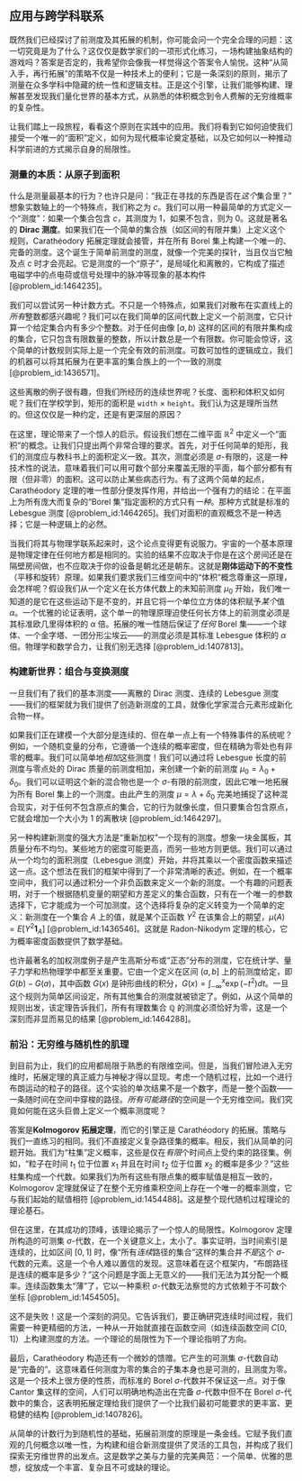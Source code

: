 ## 应用与跨学科联系

既然我们已经探讨了前测度及其拓展的机制，你可能会问一个完全合理的问题：这一切究竟是为了什么？这仅仅是数学家们的一项形式化练习，一场构建抽象结构的游戏吗？答案是否定的，我希望你会像我一样觉得这个答案令人愉悦。这种“从简入手，再行拓展”的策略不仅是一种技术上的便利；它是一条深刻的原则，揭示了测量在众多学科中隐藏的统一性和逻辑支柱。正是这个引擎，让我们能够构建、理解甚至发现我们量化世界的基本方式，从熟悉的体积概念到令人费解的无穷维概率的复杂性。

让我们踏上一段旅程，看看这个原则在实践中的应用。我们将看到它如何迫使我们接受一个唯一的“面积”定义，如何为现代概率论奠定基础，以及它如何以一种推动科学前进的方式揭示自身的局限性。

### 测量的本质：从原子到面积

什么是测量最基本的行为？也许只是问：“我正在寻找的东西是否在*这个*集合里？” 想象实数轴上的一个特殊点，我们称之为 $c$。我们可以用一种最简单的方式定义一个“测度”：如果一个集合包含 $c$，其测度为 1，如果不包含，则为 0。这就是著名的 **Dirac 测度**。如果我们在一个简单的集合族（如区间的有限并集）上定义这个规则，Carathéodory 拓展定理就会接管，并在所有 Borel 集上构建一个唯一的、完备的测度。这个诞生于简单前测度的测度，就像一个完美的探针，当且仅当它触及点 $c$ 时才会亮起。它是测度的一个“原子”，是局域化和离散的，它构成了描述电磁学中的点电荷或信号处理中的脉冲等现象的基本构件 [@problem_id:1464235]。

我们可以尝试另一种计数方式。不只是一个特殊点，如果我们对散布在实直线上的*所有*整数都感兴趣呢？我们可以在我们简单的区间代数上定义一个前测度，它只计算一个给定集合内有多少个整数。对于任何由像 $[a, b)$ 这样的区间的有限并集构成的集合，它只包含有限数量的整数，所以计数总是一个有限数。你可能会惊讶，这个简单的计数规则实际上是一个完全有效的前测度。可数可加性的逻辑成立，我们的机器可以将其拓展为在更丰富的集合族上的一个一致的测度 [@problem_id:1436571]。

这些离散的例子很有趣，但我们所经历的连续世界呢？长度、面积和体积又如何呢？我们在学校学到，矩形的面积是 `width` $\times$ `height`。我们认为这是理所当然的。但这仅仅是一种约定，还是有更深层的原因？

在这里，理论带来了一个惊人的启示。假设我们想在二维平面 $\mathbb{R}^2$ 中定义一个“面积”的概念。让我们只提出两个非常合理的要求。首先，对于任何简单的矩形，我们的测度应与教科书上的面积定义一致。其次，测度必须是 $\sigma$-有限的，这是一种技术性的说法，意味着我们可以用可数个部分来覆盖无限的平面，每个部分都有有限（但非零）的面积。这可以防止某些病态行为。有了这两个简单的起点，Carathéodory 定理的唯一性部分便发挥作用，并给出一个强有力的结论：在平面上为所有庞大而复杂的“Borel 集”指定面积的方式只有*一种*。那种方式就是标准的 Lebesgue 测度 [@problem_id:1464265]。我们对面积的直观概念不是一种选择；它是一种逻辑上的必然。

当我们将其与物理学联系起来时，这个论点变得更有说服力。宇宙的一个基本原理是物理定律在任何地方都是相同的。实验的结果不应取决于你是在这个房间还是在隔壁房间做，也不应取决于你的设备是朝北还是朝东。这就是**刚体运动下的不变性**（平移和旋转）原理。如果我们要求我们三维空间中的“体积”概念尊重这一原理，会怎样呢？假设我们从一个定义在长方体代数上的未知前测度 $\mu_0$ 开始，我们唯一知道的是它在这些运动下是不变的，并且它将一个单位立方体的体积赋予*某个*值 $\alpha$。一个优雅的论证表明，这个单一的物理原理迫使任何长方体上的前测度必须是其标准欧几里得体积的 $\alpha$ 倍。拓展的唯一性随后保证了*任何* Borel 集——一个球体、一个金字塔、一团分形尘埃云——的测度必须是其标准 Lebesgue 体积的 $\alpha$ 倍。物理学和数学合力，让我们别无选择 [@problem_id:1407813]。

### 构建新世界：组合与变换测度

一旦我们有了我们的基本测度——离散的 Dirac 测度、连续的 Lebesgue 测度——我们的框架就为我们提供了创造新测度的工具，就像化学家混合元素形成新化合物一样。

如果我们正在建模一个大部分是连续的、但在单一点上有一个特殊事件的系统呢？例如，一个随机变量的分布，它遵循一个连续的概率密度，但在精确为零处也有非零的概率。我们可以简单地*相加*这些测度！我们可以通过将 Lebesgue 长度的前测度与零点处的 Dirac 质量的前测度相加，来创建一个新的前测度 $\mu_0 = \lambda_0 + \delta_0$。我们可以证明这个新的混合物也是一个 $\sigma$-有限的前测度，因此它唯一地拓展为所有 Borel 集上的一个测度。由此产生的测度 $\mu = \lambda + \delta_0$ 完美地捕捉了这种混合现实，对于任何不包含原点的集合，它的行为就像长度，但只要集合包含原点，它就会增加一个大小为 1 的离散块 [@problem_id:1464297]。

另一种构建新测度的强大方法是“重新加权”一个现有的测度。想象一块金属板，其质量分布不均匀。某些地方的密度可能更高，而另一些地方则更低。我们可以通过从一个均匀的面积测度（Lebesgue 测度）开始，并将其乘以一个密度函数来描述这一点。这个想法在我们的框架中得到了一个非常清晰的表述。例如，在一个概率空间中，我们可以通过积分一个非负函数来定义一个新的测度。一个有趣的问题表明，对于一个根据随机变量的期望和方差定义的集合函数，只有在一个唯一的参数选择下，它才能成为一个可加测度。这个选择将复杂的定义转变为一个简单的定义：新测度在一个集合 $A$ 上的值，就是某个正函数 $Y^2$ 在该集合上的期望，$\mu(A) = E[Y^2 \mathbf{1}_A]$ [@problem_id:1436546]。这就是 Radon-Nikodym 定理的核心，它为概率密度函数提供了数学基础。

也许最著名的加权测度例子是产生高斯分布或“正态”分布的测度，它在统计学、量子力学和热物理学中都至关重要。它由一个定义在区间 $(a, b]$ 上的前测度给定，即 $G(b) - G(a)$，其中函数 $G(x)$ 是钟形曲线的积分，$G(x) = \int_{-\infty}^{x} \exp(-t^2) dt$。一旦这个规则为简单区间设定，所有其他集合的测度就被锁定了。例如，从这个简单的规则出发，该定理告诉我们，所有有理数集合 $\mathbb{Q}$ 的测度必须恰好为零，这是一个深刻而非显而易见的结果 [@problem_id:1464288]。

### 前沿：无穷维与随机性的肌理

到目前为止，我们的应用都局限于熟悉的有限维空间。但是，当我们冒险进入无穷维时，拓展定理的真正威力与神秘才得以显现。考虑一个随机过程，比如一个进行布朗运动的粒子的路径。这个实验的单次结果不是一个数字，而是一整个函数——一条随时间在空间中穿梭的路径。*所有可能路径*的空间是一个无穷维空间。我们究竟如何能在这头巨兽上定义一个概率测度呢？

答案是**Kolmogorov 拓展定理**，而它的引擎正是 Carathéodory 的拓展。策略与我们一直练习的相同。我们不直接定义复杂路径集的概率。相反，我们从简单的问题开始。我们为“柱集”定义概率，这些是仅在*有限*个时间点上受约束的路径集。例如，“粒子在时间 $t_1$ 位于位置 $x_1$ 并且在时间 $t_2$ 位于位置 $x_2$ 的概率是多少？”这些柱集构成一个代数。如果我们为所有这些有限点集的概率赋值是相互一致的，Kolmogorov 定理就保证了在整个无穷维乘积空间上存在一个唯一的概率测度，它与我们起始的赋值相符 [@problem_id:1454488]。这是整个现代随机过程理论的理论基石。

但在这里，在其成功的顶峰，该理论揭示了一个惊人的局限性。Kolmogorov 定理所构造的可测集 $\sigma$-代数，在一个关键意义上，太小了。事实证明，当时间索引是连续的，比如区间 $[0,1]$ 时，像“所有*连续*路径的集合”这样的集合并*不是*这个 $\sigma$-代数的元素。这是一个令人难以置信的发现。这意味着在这个框架内，“布朗路径是连续的概率是多少？”这个问题是字面上无意义的——我们无法为其分配一个概率。连续函数集太“薄”了，它以一种乘积 $\sigma$-代数无法察觉的方式依赖于不可数个坐标 [@problem_id:1454505]。

这不是失败！这是一个深刻的洞见。它告诉我们，要正确研究连续时间过程，我们需要一种更精细的方法，一种从一开始就直接在函数空间（如连续函数空间 $C[0,1]$）上构建测度的方法。一个理论的局限性为下一个理论指明了方向。

最后，Carathéodory 构造还有一个微妙的馈赠。它产生的可测集 $\sigma$-代数自动是“完备的”。这意味着任何测度为零的集合的子集本身也是可测的，且测度为零。这是一个技术上很方便的性质，而标准的 Borel $\sigma$-代数并不保证这一点。对于像 Cantor 集这样的空间，人们可以明确地构造出在完备 $\sigma$-代数中但不在 Borel $\sigma$-代数中的集合，这表明拓展定理给我们提供了一个比我们最初可能要求的更丰富、更稳健的结构 [@problem_id:1407826]。

从简单的计数行为到随机性的基础，拓展前测度的原理是一条金线。它赋予我们直观的几何概念以唯一性，为构建和组合新测度提供了灵活的工具包，并构成了我们探索无穷维世界的出发点。这是数学之美与力量的完美典范：一个简单、优雅的思想，绽放成一个丰富、复杂且不可或缺的理论。